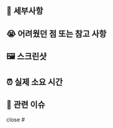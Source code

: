 ## 💬 세부사항


## 😭 어려웠던 점 또는 참고 사항


## 🖼 스크린샷

<!-- 있는 경우만 추가해주세요 -->

## ⏰ 실제 소요 시간


## 📎 관련 이슈

close #
